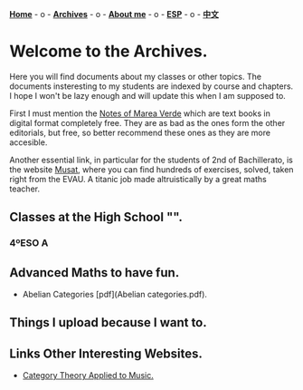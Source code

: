 [**Home**](ENGindex.html) - o -    [**Archives**](ENGArchivos.html)  - o -   [**About me**](ENGSobremi.html)  - o -   [**ESP**](Archivos.html) - o -    [**中文**](CHindex.html) 


# Welcome to the Archives.

Here  you will find documents about my classes or other topics. The documents insteresting to my students are indexed by course and chapters. I hope I won't be lazy enough and will update this when I am supposed to.

First I must mention the [Notes of Marea Verde](http://www.apuntesmareaverde.org.es) which are text books in digital format completely free. They are as bad as the ones form the other editorials, but free, so better recommend these ones as they are more accesible.

Another essential link, in particular for the students of 2nd of Bachillerato, is the website [Musat](http://musat.net), where you can find hundreds of exercises, solved, taken right from the EVAU. A titanic job made altruistically by a great maths teacher.

## Classes at the High School "".
### 4ºESO A

## Advanced Maths to have fun.
- Abelian Categories [pdf](Abelian categories.pdf).

## Things I upload because I want to.

## Links Other Interesting Websites.
- [Category Theory Applied to Music.](https://alpof.wordpress.com) 
